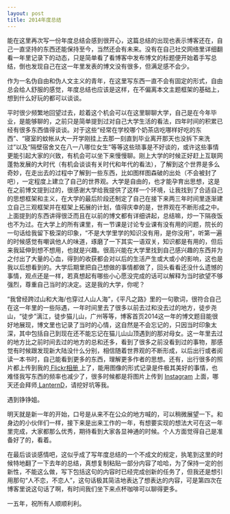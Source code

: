 ```yaml
---
layout: post
title: 2014年度总结
---
```

能在这里再次写一份年度总结会感到很开心，这篇总结的出现也表示博客还在，自己一直坚持的东西还能保持至今，当然还会有未来。没有在自己社交网络里详细翻看一年里记录下的动态，只是简单看了看博客中发布博文的标题便开始着手写总结，倒也发现自己在这一年里发表的博文没有很多，但满足感不会少。

作为一名伪自由和伪人文主义的青年，在这里写东西一直不会有固定的形式，自由总会给人舒服的感觉，年度总结也应该是这样，在不偏离本文主题框架的基础上，想到什么好玩的都可以谈谈。

平时很少频繁地回望过去，趁着这个机会可以在这里聊聊大学，自己是在今年毕业，是能够聊的，之前只是简单提到过对自己大学生活的看法，四年时间的积累已经有很多东西值得谈谈。对于这些“经常在学校哪个奶茶店吃哪样好吃的东西”、“寝室的蚊帐从大一开学刚挂上去那一刻直到毕业离开那天也没拆下来洗过”以及“隔壁宿舍又在八一八哪位女生”等等这些琐事是不好谈的，或许这些事情更能引起大家的兴致，有机会可以坐下来慢慢聊。刚上大学的时候正好赶上互联网蓬勃发展的大时代（有机会谈谈有关时代和年代的看法），了解到这个世界是多么奇妙，在走出去的过程中了解到一些东西，比如图样图森破的出处（不会被封了吧），一定程度上建立了自己的世界观。大学是自由的，也才能孕育出思想，这是在之前博文提到过的，很感谢大学给我提供了这样一个环境，让我找到了合适自己的思想框架和主义，在大学的最后阶段还制定了自己在接下来两三年时间里逐渐建立自己三观框架并在框架上拓展的计划，值得庆幸的是，世界观在不断形成之中。上面提到的东西讲得很泛而且在以前的博文都有详细讲起，总结嘛，炒一下隔夜饭也不为过。在大学上的所有课里，有一节课是讨论专业课有没有用的问题，院长的一句话给我留下极深的印象，“不是大学里学的知识没有用，是你没用”，听第一遍的时候感觉有嘲讽他人的味道，琢磨了一下其实一语双关，知识都是有用的，但后来我延伸到想不想用，也就是兴趣。很高兴能在大学里找到自己感兴趣的东西并为之付出了大量的心血，得到的收获都会对以后的生活产生或大或小的影响，这也是我以后想看到的。大学后期里把自己想做的事情都做了，回头看看还没什么遗憾的事情，观点还是一样，若真想起有哪些小心愿没完成的话可以解释为当时欲望不够强烈，尊重自己当时的决定。这是我的大学，你呢？

“我曾经跨过山和大海/也穿过人山人海”，《平凡之路》里的一句歌词，很符合自己在这一年里的一些际遇，一年时间里去了很多以前去过和没去过的地方，徒步尧山，“徒步”漓江，徒步猫儿山，广州等等，博客首页2014这一年的博文题目能很好地展现，博文里也记录了当时的心情，这自然是不会忘记的，只因当时印象太深，其中包括自己到现在还不能忘记在猫儿山山顶遇到的那对母女。这一年里去过的地方比之前时间去过的地方的总和还多，看到了很多之前没看到过的事物，那感觉有时候跟发现新大陆没什么分别，相信随着世界观的不断形成，以后出行或者阅读一本书时，自己能看到更多的东西，理解更多作者的思想。还有，出行很多的照片都上传到我的<a href="http://www.flickr.com/lattespirit/sets/" target="_blank"> Flickr相册 </a>上了，能用图像的形式记录是件极其美好的事情，也难怪我写东西的频率也减少了，很多时候都是将图片上传到 <a href="http://pinsta.me/lattespirit/" target="_blank">Instagram</a> 上面，哪天还会拜师<a href="http://dlyang.me" target="_blank"> LanternD</a>，请挖好坑等我。

遇到铮铮姐。

明天就是新一年的开始，口号是从来不在公众的地方喊的，可以稍微展望一下。和身边的小伙伴们一样，接下来是出来工作的一年，有想要实现的想法大可在这一年里完成，大家都那么优秀，期待看到大家各显神通的时候。个人方面觉得自己是准备好了的，看着。

在最后谈谈感情吧，这似乎成了写年度总结的一个不成文的规定，执笔到这里的时候特地翻了一下去年的总结，真想复制粘贴一部分内容了哈哈，为了保持一定的创新性，不能这么做，写下包括这句的内容时已经完成创新的任务了，但我还是想引用那句“人不恋，不恋人”，这句话极其简洁地表达了想表达的内容，可是第四次在博客里说这句话了啊，有时间我们坐下来点杯咖啡可以聊得更多。

一五年，祝所有人顺顺利利。
